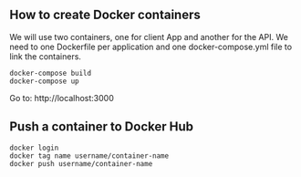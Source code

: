 ## How to create Docker containers

We will use two containers, one for client App and another for the API.
We need to one Dockerfile per application and one docker-compose.yml file to link the containers.

```
docker-compose build
docker-compose up
``` 

Go to: http://localhost:3000

## Push a container to Docker Hub

```
docker login
docker tag name username/container-name
docker push username/container-name
``` 